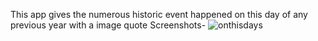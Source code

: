This app gives the numerous historic event happened on this day of any previous year with a image quote
Screenshots-
![onthisdays](https://user-images.githubusercontent.com/80831615/116003137-6ba0e880-a61a-11eb-9c27-de40b59b80d5.jpg)
